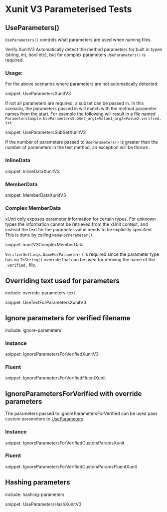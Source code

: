 # Xunit V3 Parameterised Tests


## UseParameters()

`UseParameters()` controls what parameters are used when naming files.

Verify.XunitV3 Automatically detect the method parameters for built in types (string, int, bool etc), but for complex parameters `UseParameters()` is required.


### Usage:

For the above scenarios where parameters are not automatically detected: 

snippet: UseParametersXunitV3

If not all parameters are required, a subset can be passed in. In this scenario, the parameters passed in will match with the method parameter names from the start. For example the following will result in a file named `ParametersSample.UseParametersSubSet_arg1=Value1_arg2=Value2.verified.txt`

snippet: UseParametersSubSetXunitV3

If the number of parameters passed to `UseParameters()` is greater than the number of parameters in the test method, an exception will be thrown.


### InlineData

snippet: InlineDataXunitV3


### MemberData

snippet: MemberDataXunitV3


### Complex MemberData

xUnit only exposes parameter information for certain types. For unknown types the information cannot be retrieved from the xUnit context, and instead the text for the parameter value needs to be explicitly specified. This is done by calling `NameForParameter()`.

snippet: xunitV3ComplexMemberData

`VerifierSettings.NameForParameter()` is required since the parameter type has no `ToString()` override that can be used for deriving the name of the `.verified.` file.


## Overriding text used for parameters

include: override-parameters-text

snippet: UseTextForParametersXunitV3


## Ignore parameters for verified filename

include: ignore-parameters


### Instance

snippet: IgnoreParametersForVerifiedXunitV3


### Fluent

snippet: IgnoreParametersForVerifiedFluentXunit


## IgnoreParametersForVerified with override parameters

The parameters passed to IgnoreParametersForVerified can be used pass custom parameters to [UseParameters](#UseParameters).


### Instance

snippet: IgnoreParametersForVerifiedCustomParamsXunit


### Fluent

snippet: IgnoreParametersForVerifiedCustomParamsFluentXunit


## Hashing parameters

include: hashing-parameters

snippet: UseParametersHashXunitV3